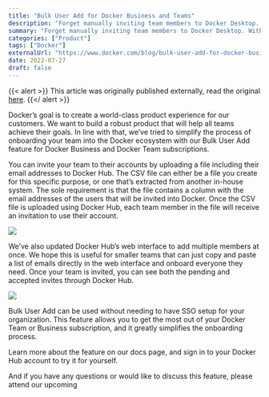 ```yaml
---
title: "Bulk User Add for Docker Business and Teams"
description: "Forget manually inviting team members to Docker Desktop. With Bulk Add for Docker Business, invite your entire team with a CSV file or their Docker IDs!"
summary: "Forget manually inviting team members to Docker Desktop. With Bulk Add for Docker Business, invite your entire team with a CSV file or their Docker IDs!"
categories: ["Product"]
tags: ["Docker"]
externalUrl: "https://www.docker.com/blog/bulk-user-add-for-docker-business-and-teams/"
date: 2022-07-27
draft: false
---
```


{{< alert >}}
This article was originally published externally, read the original <a target="_blank" href="https://www.docker.com/blog/bulk-user-add-for-docker-business-and-teams/">here</a>.
{{</ alert >}}

Docker’s goal is to create a world-class product experience for our customers. We want to build a robust product that will help all teams achieve their goals. In line with that, we’ve tried to simplify the process of onboarding your team into the Docker ecosystem with our Bulk User Add feature for Docker Business and Docker Team subscriptions.

You can invite your team to their accounts by uploading a file including their email addresses to Docker Hub. The CSV file can either be a file you create for this specific purpose, or one that’s extracted from another in-house system. The sole requirement is that the file contains a column with the email addresses of the users that will be invited into Docker. Once the CSV file is uploaded using Docker Hub, each team member in the file will receive an invitation to use their account.

<img src="image1.webp"/>

We’ve also updated Docker Hub’s web interface to add multiple members at once. We hope this is useful for smaller teams that can just copy and paste a list of emails directly in the web interface and onboard everyone they need. Once your team is invited, you can see both the pending and accepted invites through Docker Hub.

<img src="image2.webp.webp"/>

Bulk User Add can be used without needing to have SSO setup for your organization. This feature allows you to get the most out of your Docker Team or Business subscription, and it greatly simplifies the onboarding process.

Learn more about the feature on our docs page, and sign in to your Docker Hub account to try it for yourself.

And if you have any questions or would like to discuss this feature, please attend our upcoming